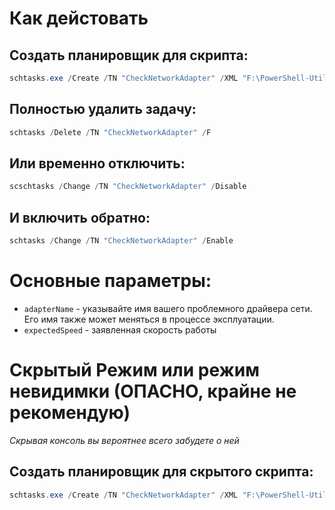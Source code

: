 # Как дейстовать
## Создать планировщик для скрипта:
```powershell
schtasks.exe /Create /TN "CheckNetworkAdapter" /XML "F:\PowerShell-Utility-Scripts\check-network-adapter\TaskShedule-Ghost-(Check-NetworkAdapter).xml"
```

## Полностью удалить задачу:
```powershell
schtasks /Delete /TN "CheckNetworkAdapter" /F
```

## Или временно отключить:
```powershell
scschtasks /Change /TN "CheckNetworkAdapter" /Disable
```

## И включить обратно:
```powershell
schtasks /Change /TN "CheckNetworkAdapter" /Enable
```

# Основные параметры:
* `adapterName` - указывайте имя вашего проблемного драйвера сети. Его имя также может меняться в процессе эксплуатации.
* `expectedSpeed` - заявленная скорость работы


# Скрытый Режим или режим невидимки (ОПАСНО, крайне не рекомендую)
*Скрывая консоль вы вероятнее всего забудете о ней*

## Создать планировщик для скрытого скрипта:
```powershell
schtasks.exe /Create /TN "CheckNetworkAdapter" /XML "F:\PowerShell-Utility-Scripts\check-network-adapter\TaskShedule-Hidden-(Check-NetworkAdapter).xml"
```
